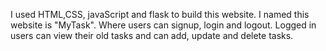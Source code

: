 I used HTML,CSS, javaScript and flask to build this website. I named this website is "MyTask". Where
users can signup, login and logout.
Logged in users can view their old tasks and can add, update and delete tasks.
